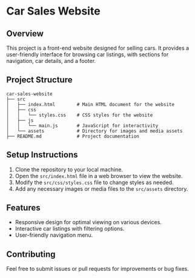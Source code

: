 # Car Sales Website

## Overview
This project is a front-end website designed for selling cars. It provides a user-friendly interface for browsing car listings, with sections for navigation, car details, and a footer.

## Project Structure
```
car-sales-website
├── src
│   ├── index.html        # Main HTML document for the website
│   ├── css
│   │   └── styles.css    # CSS styles for the website
│   ├── js
│   │   └── main.js       # JavaScript for interactivity
│   └── assets            # Directory for images and media assets
├── README.md             # Project documentation
```

## Setup Instructions
1. Clone the repository to your local machine.
2. Open the `src/index.html` file in a web browser to view the website.
3. Modify the `src/css/styles.css` file to change styles as needed.
4. Add any necessary images or media files to the `src/assets` directory.

## Features
- Responsive design for optimal viewing on various devices.
- Interactive car listings with filtering options.
- User-friendly navigation menu.

## Contributing
Feel free to submit issues or pull requests for improvements or bug fixes.